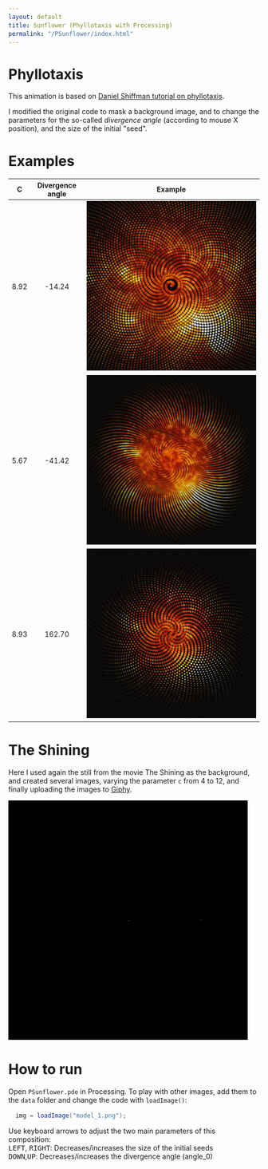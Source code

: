 ```yaml
---
layout: default
title: Sunflower (Phyllotaxis with Processing)
permalink: "/PSunflower/index.html"
---
```

# Phyllotaxis
This animation is based on [Daniel Shiffman tutorial on phyllotaxis](https://www.youtube.com/watch?v=KWoJgHFYWxY&feature=youtu.be). 

I modified the original code to mask a background image, and to change the parameters for the so-called _divergence angle_ (according to mouse X position), and the size of the initial "seed".

# Examples

| C | Divergence angle | Example |
|:----:|:-------:|:--------:|
|8.92|-14.24|![example](./images/example1.jpg?s=500)|
|5.67|-41.42|![example 2](./images/example2.jpg?s=500)|
|8.93|162.70|![example 3](./images/example3.jpg?s=500)|




# The Shining
Here I used again the still from the movie The Shining as the background, and created several images, varying the parameter `c` from 4 to 12, and finally uploading the images to [Giphy](https://giphy.com/).

![gif](./images/giphy.gif)


# How to run
Open `PSunflower.pde` in Processing. To play with other images, add them to the `data` folder and change the code with `loadImage()`:
```java
  img = loadImage("model_1.png");
```
Use keyboard arrows to adjust the two main parameters of this composition:  
<kbd>LEFT</kbd>, <kbd>RIGHT</kbd>: Decreases/increases the size of the initial seeds  
<kbd>DOWN</kbd>,<kbd>UP</kbd>: Decreases/increases the divergence angle (angle_0) 

